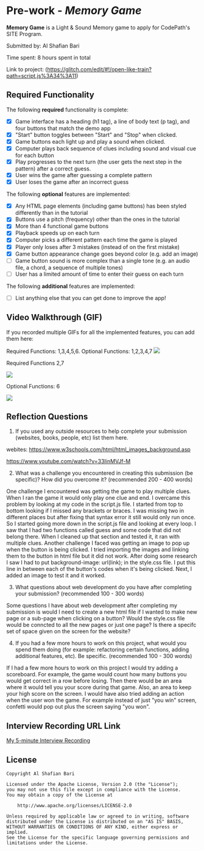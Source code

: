# Pre-work - *Memory Game*

**Memory Game** is a Light & Sound Memory game to apply for CodePath's SITE Program. 

Submitted by: Al Shafian Bari 

Time spent: 8 hours spent in total

Link to project: (https://glitch.com/edit/#!/open-like-train?path=script.js%3A34%3A11)

## Required Functionality

The following **required** functionality is complete:

* [x] Game interface has a heading (h1 tag), a line of body text (p tag), and four buttons that match the demo app
* [x] "Start" button toggles between "Start" and "Stop" when clicked. 
* [x] Game buttons each light up and play a sound when clicked. 
* [x] Computer plays back sequence of clues including sound and visual cue for each button
* [x] Play progresses to the next turn (the user gets the next step in the pattern) after a correct guess. 
* [x] User wins the game after guessing a complete pattern
* [x] User loses the game after an incorrect guess

The following **optional** features are implemented:

* [x] Any HTML page elements (including game buttons) has been styled differently than in the tutorial
* [x] Buttons use a pitch (frequency) other than the ones in the tutorial
* [x] More than 4 functional game buttons
* [x] Playback speeds up on each turn
* [x] Computer picks a different pattern each time the game is played
* [x] Player only loses after 3 mistakes (instead of on the first mistake)
* [x] Game button appearance change goes beyond color (e.g. add an image)
* [ ] Game button sound is more complex than a single tone (e.g. an audio file, a chord, a sequence of multiple tones)
* [ ] User has a limited amount of time to enter their guess on each turn

The following **additional** features are implemented:

- [ ] List anything else that you can get done to improve the app!

## Video Walkthrough (GIF)

If you recorded multiple GIFs for all the implemented features, you can add them here:

Required Functions: 1,3,4,5,6. Optional Functions: 1,2,3,4,7
![](https://i.imgur.com/93JJx0F.gif)


Required Functions 2,7 

![](https://i.imgur.com/LOkWtYH.gif)


Optional Functions: 6

![](https://i.imgur.com/7MbVBF7.gif)

## Reflection Questions
1. If you used any outside resources to help complete your submission (websites, books, people, etc) list them here. 

webites: 
https://www.w3schools.com/html/html_images_background.asp

https://www.youtube.com/watch?v=33IinMVJf-M

2. What was a challenge you encountered in creating this submission (be specific)? How did you overcome it? (recommended 200 - 400 words) 

One challenge I encountered was getting the game to play multiple clues. When I ran the game it would only play one clue and end. I overcame this problem by looking at my code in the script.js file. I started from top to bottom looking if I missed any brackets or braces. I was missing two in different places but after fixing that syntax error it still would only run once. So I started going more down in the script.js file and looking at every loop. I saw that I had two functions called guess and some code that did not belong there. When I cleaned up that section and tested it, it ran with multiple clues. Another challenge I faced was getting an image to pop up when the button is being clicked. I tried importing the images and linking them to the button in html file but it did not work. After doing some research I saw I had to put background-image: url(link); in the style.css file. I put this line in between each of the button's codes when it's being clicked. Next, I added an image to test it and it worked. 

3. What questions about web development do you have after completing your submission? (recommended 100 - 300 words) 

Some questions I have about web development after completing my submission is would I need to create a new html file if I wanted to make new page or a sub-page when clicking on a button? Would the style.css file would be conncted to all the new pages or just one page? Is there a specifc set of space given on the screen for the website? 

4. If you had a few more hours to work on this project, what would you spend them doing (for example: refactoring certain functions, adding additional features, etc). Be specific. (recommended 100 - 300 words) 

If I had a few more hours to work on this project I would try adding a scoreboard. For example, the game would count how many buttons you would get correct in a row before losing. Then there would be an area where it would tell you your score during that game. Also, an area to keep your high score on the screen. I would have also tried adding an action when the user won the game. For example instead of just "you win" screen, confetti would pop out plus the screen saying "you won". 


## Interview Recording URL Link

[My 5-minute Interview Recording](https://ccny.zoom.us/rec/share/vXtGQvBtVw0REXVJ0ml7bMf_epUAEID6VGT6PFbCQSDHdIT7LHblLyXUHWZyodgV.EX2knpixGIOuzk8z?startTime=1647197898000)


## License

    Copyright Al Shafian Bari

    Licensed under the Apache License, Version 2.0 (the "License");
    you may not use this file except in compliance with the License.
    You may obtain a copy of the License at

        http://www.apache.org/licenses/LICENSE-2.0

    Unless required by applicable law or agreed to in writing, software
    distributed under the License is distributed on an "AS IS" BASIS,
    WITHOUT WARRANTIES OR CONDITIONS OF ANY KIND, either express or implied.
    See the License for the specific language governing permissions and
    limitations under the License.
